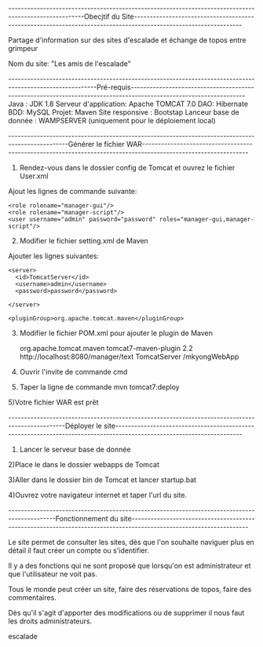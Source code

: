 ------------------------------------------------------------------------------------------------------Obecjtif du Site----------------------------------------------------------------------------------------------------------------

Partage d'information sur des sites d'escalade et échange de topos entre grimpeur

Nom du site: "Les amis de l'escalade"

----------------------------------------------------------------------------------------------------------Pré-requis------------------------------------------------------------------------------------------------------------------
Java : JDK 1.8 
Serveur d'application: Apache TOMCAT 7.0
DAO: Hibernate
BDD: MySQL 
Projet: Maven
Site responsive : Bootstap 
Lanceur base de donnée : WAMPSERVER (uniquement pour le déploiement local)

-------------------------------------------------------------------------------------------------Générer le fichier WAR--------------------------------------------------------------------------------------------------------------- 

1) Rendez-vous dans le dossier config de Tomcat et ouvrez le fichier User.xml

Ajout les lignes de commande suivante:

	<role rolename="manager-gui"/>
	<role rolename="manager-script"/>
	<user username="admin" password="password" roles="manager-gui,manager-script"/>

2) Modifier le fichier setting.xml de Maven

Ajouter les lignes suivantes:
<servers>
  
    <server>
      <id>TomcatServer</id>
      <username>admin</username>
      <password>password</password>

    </server>
    
  </servers>
 <pluginGroups>
    
    <pluginGroup>org.apache.tomcat.maven</pluginGroup>

  </pluginGroups>
    
</settings>

3) Modifier le fichier POM.xml pour ajouter le plugin de Maven

	<plugin>
			<groupId>org.apache.tomcat.maven</groupId>
			<artifactId>tomcat7-maven-plugin</artifactId>
			<version>2.2</version>
			<configuration>
				<url>http://localhost:8080/manager/text</url>
				<server>TomcatServer</server>
				<path>/mkyongWebApp</path>
			</configuration>
    </plugin>

4) Ouvrir l'invite de commande cmd

5) Taper la ligne de commande mvn tomcat7:deploy

5)Votre fichier WAR est prêt 

------------------------------------------------------------------------------------------------Déployer le site---------------------------------------------------------------------------------------------------------------------- 

1) Lancer le serveur base de donnée

2)Place le dans le dossier webapps de Tomcat

3)Aller dans le dossier bin de Tomcat et lancer startup.bat

4)Ouvrez votre navigateur internet et taper l'url du site.

---------------------------------------------------------------------------------------------Fonctionnement du site-------------------------------------------------------------------------------------------------------------------

Le site permet de consulter les sites, dès que l'on souhaite naviguer plus en détail il faut créer un compte ou s'identifier.

Il y a des fonctions qui ne sont proposé que lorsqu'on est administrateur et que l'utilisateur ne voit pas.

Tous le monde peut créer un site, faire des réservations de topos, faire des commentaires.

Dès qu'il s'agit d'apporter des modifications ou de supprimer il nous faut les droits administrateurs.

 escalade
